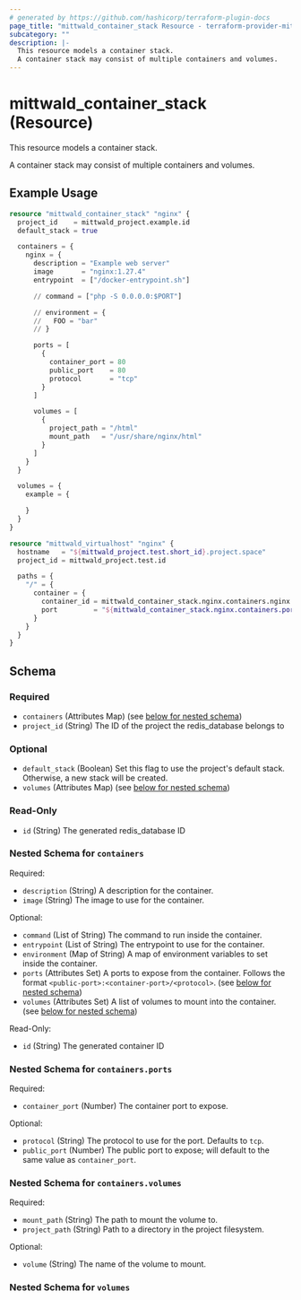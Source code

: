 ```yaml
---
# generated by https://github.com/hashicorp/terraform-plugin-docs
page_title: "mittwald_container_stack Resource - terraform-provider-mittwald"
subcategory: ""
description: |-
  This resource models a container stack.
  A container stack may consist of multiple containers and volumes.
---
```


# mittwald_container_stack (Resource)

This resource models a container stack.

A container stack may consist of multiple containers and volumes.

## Example Usage

```terraform
resource "mittwald_container_stack" "nginx" {
  project_id    = mittwald_project.example.id
  default_stack = true

  containers = {
    nginx = {
      description = "Example web server"
      image       = "nginx:1.27.4"
      entrypoint  = ["/docker-entrypoint.sh"]

      // command = ["php -S 0.0.0.0:$PORT"]

      // environment = {
      //   FOO = "bar"
      // }

      ports = [
        {
          container_port = 80
          public_port    = 80
          protocol       = "tcp"
        }
      ]

      volumes = [
        {
          project_path = "/html"
          mount_path   = "/usr/share/nginx/html"
        }
      ]
    }
  }

  volumes = {
    example = {

    }
  }
}

resource "mittwald_virtualhost" "nginx" {
  hostname   = "${mittwald_project.test.short_id}.project.space"
  project_id = mittwald_project.test.id

  paths = {
    "/" = {
      container = {
        container_id = mittwald_container_stack.nginx.containers.nginx.id
        port         = "${mittwald_container_stack.nginx.containers.ports[0].public_port}/tcp"
      }
    }
  }
}
```

<!-- schema generated by tfplugindocs -->
## Schema

### Required

- `containers` (Attributes Map) (see [below for nested schema](#nestedatt--containers))
- `project_id` (String) The ID of the project the redis_database belongs to

### Optional

- `default_stack` (Boolean) Set this flag to use the project's default stack. Otherwise, a new stack will be created.
- `volumes` (Attributes Map) (see [below for nested schema](#nestedatt--volumes))

### Read-Only

- `id` (String) The generated redis_database ID

<a id="nestedatt--containers"></a>
### Nested Schema for `containers`

Required:

- `description` (String) A description for the container.
- `image` (String) The image to use for the container.

Optional:

- `command` (List of String) The command to run inside the container.
- `entrypoint` (List of String) The entrypoint to use for the container.
- `environment` (Map of String) A map of environment variables to set inside the container.
- `ports` (Attributes Set) A ports to expose from the container. Follows the format `<public-port>:<container-port>/<protocol>`. (see [below for nested schema](#nestedatt--containers--ports))
- `volumes` (Attributes Set) A list of volumes to mount into the container. (see [below for nested schema](#nestedatt--containers--volumes))

Read-Only:

- `id` (String) The generated container ID

<a id="nestedatt--containers--ports"></a>
### Nested Schema for `containers.ports`

Required:

- `container_port` (Number) The container port to expose.

Optional:

- `protocol` (String) The protocol to use for the port. Defaults to `tcp`.
- `public_port` (Number) The public port to expose; will default to the same value as `container_port`.


<a id="nestedatt--containers--volumes"></a>
### Nested Schema for `containers.volumes`

Required:

- `mount_path` (String) The path to mount the volume to.
- `project_path` (String) Path to a directory in the project filesystem.

Optional:

- `volume` (String) The name of the volume to mount.



<a id="nestedatt--volumes"></a>
### Nested Schema for `volumes`
